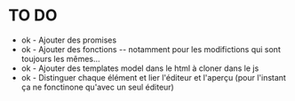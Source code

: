 # TO DO 
- ok - Ajouter des promises
- ok - Ajouter des fonctions -- notamment pour les modifictions qui sont toujours les mêmes…
- ok - Ajouter des templates model dans le html à cloner dans le js
- ok - Distinguer chaque élément et lier l'éditeur et l'aperçu (pour l'instant ça ne fonctinone qu'avec un seul éditeur)
